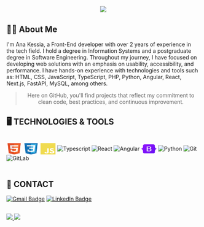  <p align="center">
  <a href="https://github.com/The-Young-Programmer"><img src="https://readme-typing-svg.herokuapp.com/?lines=🙋‍♀️%20Hello!%20Welcome&font=Pacifico&center=true&width=650&height=120&color=58a6ff&vCenter=true&size=45%22"></a>
</p>

## 👩‍💻 About Me
<div>
<p>
I'm Ana Kessia, a Front-End developer with over 2 years of experience in the tech field. I hold a degree in Information Systems and a postgraduate degree in Software Engineering. Throughout my journey, I have focused on developing web solutions with an emphasis on usability, accessibility, and performance.
I have hands-on experience with technologies and tools such as: HTML, CSS, JavaScript, TypeScript, PHP, Python, Angular, React, Next.js, FastAPI, MySQL, among others.</p>
<blockquote align="center">
  Here on GitHub, you'll find projects that reflect my commitment to clean code, best practices, and continuous improvement.
</blockquote>

</div>

 ## 🖥️ TECHNOLOGIES & TOOLS
 <div style="display: inline_block"><br>
  <img align="center" alt="HTML" height="30" width="40" src="https://raw.githubusercontent.com/devicons/devicon/master/icons/html5/html5-original.svg">
  <img align="center" alt="CSS" height="30" width="40" src="https://raw.githubusercontent.com/devicons/devicon/master/icons/css3/css3-original.svg">
  <img align="center" alt="Javascript" height="30" width="40" src="https://raw.githubusercontent.com/devicons/devicon/master/icons/javascript/javascript-plain.svg">
  <img align="center" alt="Typescript" height="30" width="40" src="https://cdn.jsdelivr.net/gh/devicons/devicon/icons/typescript/typescript-original.svg" />
  <img align="center" alt="React" height="30" width="40" src="https://cdn.jsdelivr.net/gh/devicons/devicon@latest/icons/react/react-original.svg" />
  <img align="center" alt="Angular" height="30" width="40" src="https://cdn.jsdelivr.net/gh/devicons/devicon/icons/angularjs/angularjs-plain.svg" />
  <img align="center" alt="Bootstrap" height="30" width="40" src="https://raw.githubusercontent.com/devicons/devicon/master/icons/bootstrap/bootstrap-original.svg">
  <img align="center" alt="Python" height="30" width="40" src="https://cdn.jsdelivr.net/gh/devicons/devicon/icons/python/python-original.svg">
  <img align="center" alt="Git" height="30" width="40" src="https://cdn.jsdelivr.net/gh/devicons/devicon/icons/git/git-original.svg">
  <img align="center" alt="GitLab" height="30" width="40" src="https://cdn.jsdelivr.net/gh/devicons/devicon/icons/gitlab/gitlab-original.svg">    
</div>
<br>
  
 ##  📲 CONTACT
 [![Gmail Badge](https://img.shields.io/badge/Gmail-D14836?logo=gmail&logoColor=fff&style=for-the-badge)](mailto:anaoliveiraors@gmail.com)
 [![LinkedIn Badge](https://img.shields.io/badge/LinkedIn-0A66C2?logo=linkedin&logoColor=fff&style=for-the-badge)](https://www.linkedin.com/in/anakessia/)

##
<div>
  <a href="https://github.com/anakessia">
  <img height="160em" src="https://github-readme-stats.vercel.app/api?username=anakessia&theme=dark&show_icons=true"/>
  <img height="160em" src="https://github-readme-stats.vercel.app/api/top-langs/?username=anakessia&layout=compact&langs_count=7&theme=dark"/>
</div>
  


